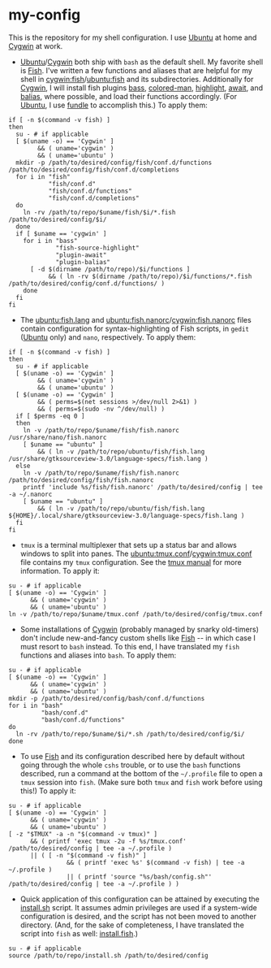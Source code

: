 # my-config
This is the repository for my shell configuration. I use [Ubuntu](https://ubuntu.com) at home and [Cygwin](https://cygwin.com) at work.
- [Ubuntu](https://ubuntu.com)/[Cygwin](https://cygwin.com) both ship with `bash` as the default shell. My favorite shell is [Fish](https://fishshell.com). I've written a few functions and aliases that are helpful for my shell in [cygwin:fish](cygwin/fish)/[ubuntu:fish](ubuntu/fish) and its subdirectories. Additionally for [Cygwin](https://cygwin.com), I will install fish plugins [bass](https://github.com/edc/bass), [colored-man](https://github.com/decors/fish-colored-man), [highlight](https://github.com/decors/fish-source-highlight), [await](https://github.com/oh-my-fish/plugin-await), and [balias](https://github.com/oh-my-fish/plugin-balias), where possible, and load their functions accordingly. (For [Ubuntu](https://ubuntu.com), I use [fundle](https://github.com/danhper/fundle) to accomplish this.) To apply them:
```shell
if [ -n $(command -v fish) ]
then
  su - # if applicable
  [ $(uname -o) == 'Cygwin' ]
        && ( uname='cygwin' )
        && ( uname='ubuntu' )
  mkdir -p /path/to/desired/config/fish/conf.d/functions /path/to/desired/config/fish/conf.d/completions
  for i in "fish"
           "fish/conf.d"
           "fish/conf.d/functions"
           "fish/conf.d/completions"
  do
    ln -rv /path/to/repo/$uname/fish/$i/*.fish /path/to/desired/config/$i/
  done
  if [ $uname == 'cygwin' ]
    for i in "bass"
             "fish-source-highlight"
             "plugin-await"
             "plugin-balias"
      [ -d $(dirname /path/to/repo)/$i/functions ]
           && ( ln -rv $(dirname /path/to/repo)/$i/functions/*.fish /path/to/desired/config/conf.d/functions/ )
    done
  fi
fi
```
- The [ubuntu:fish.lang](ubuntu/fish/language-specs/fish.lang) and [ubuntu:fish.nanorc](ubuntu/fish/fish.nanorc)/[cygwin:fish.nanorc](cygwin/fish/fish.nanorc) files contain configuration for syntax-highlighting of Fish scripts, in `gedit` ([Ubuntu](https://ubuntu.com) only) and `nano`, respectively. To apply them:
```shell
if [ -n $(command -v fish) ]
then
  su - # if applicable
  [ $(uname -o) == 'Cygwin' ]
        && ( uname='cygwin' )
        && ( uname='ubuntu' )
  [ $(uname -o) == 'Cygwin' ]
        && ( perms=$(net sessions >/dev/null 2>&1) )
        && ( perms=$(sudo -nv ^/dev/null) )
  if [ $perms -eq 0 ]
  then
    ln -v /path/to/repo/$uname/fish/fish.nanorc /usr/share/nano/fish.nanorc
    [ $uname == "ubuntu" ]
        && ( ln -v /path/to/repo/ubuntu/fish/fish.lang /usr/share/gtksourceview-3.0/language-specs/fish.lang )
  else
    ln -v /path/to/repo/$uname/fish/fish.nanorc /path/to/desired/config/fish/fish.nanorc
    printf 'include %s/fish/fish.nanorc' /path/to/desired/config | tee -a ~/.nanorc
    [ $uname == "ubuntu" ]
        && ( ln -v /path/to/repo/ubuntu/fish/fish.lang ${HOME}/.local/share/gtksourceview-3.0/language-specs/fish.lang )
  fi
fi
```
- `tmux` is a terminal multiplexer that sets up a status bar and allows windows to split into panes. The [ubuntu:tmux.conf](ubuntu/tmux.conf)/[cygwin:tmux.conf](cygwin/tmux.conf) file contains my `tmux` configuration. See the [tmux
manual](https://man.openbsd.org/OpenBSD-current/man1/tmux.1) for more information. To apply it:
```shell
su - # if applicable
[ $(uname -o) == 'Cygwin' ]
      && ( uname='cygwin' )
      && ( uname='ubuntu' )
ln -v /path/to/repo/$uname/tmux.conf /path/to/desired/config/tmux.conf
```
- Some installations of [Cygwin](https://cygwin.com) (probably managed by snarky old-timers) don't include new-and-fancy custom shells like [Fish](https://fishshell.com) -- in which case I must resort to `bash` instead. To this end, I have
translated my `fish` functions and aliases into `bash`. To apply them:
```shell
su - # if applicable
[ $(uname -o) == 'Cygwin' ]
      && ( uname='cygwin' )
      && ( uname='ubuntu' )
mkdir -p /path/to/desired/config/bash/conf.d/functions
for i in "bash"
         "bash/conf.d"
         "bash/conf.d/functions"
do
  ln -rv /path/to/repo/$uname/$i/*.sh /path/to/desired/config/$i/
done
```
- To use [Fish](https://fishshell.com) and its configuration described here by default without going through the whole `cshs` trouble, or to use the `bash` functions described, run a command at the bottom of the `~/.profile` file to open a `tmux` session into `fish`. (Make sure both `tmux` and `fish` work before using this!) To apply it:
```shell
su - # if applicable
[ $(uname -o) == 'Cygwin' ]
      && ( uname='cygwin' )
      && ( uname='ubuntu' )
[ -z "$TMUX" -a -n "$(command -v tmux)" ]
      && ( printf 'exec tmux -2u -f %s/tmux.conf' /path/to/desired/config | tee -a ~/.profile )
      || ( [ -n "$(command -v fish)" ]
                && ( printf 'exec %s' $(command -v fish) | tee -a ~/.profile )
                || ( printf 'source "%s/bash/config.sh"' /path/to/desired/config | tee -a ~/.profile ) )
```
- Quick application of this configuration can be attained by executing the [install.sh](install.sh) script. It assumes admin privileges are used if a system-wide configuration is desired, and the script has not been moved to another directory. (And,
for the sake of completeness, I have translated the script into `fish` as well:  [install.fish](install.fish).)
```shell
su - # if applicable
source /path/to/repo/install.sh /path/to/desired/config
```
